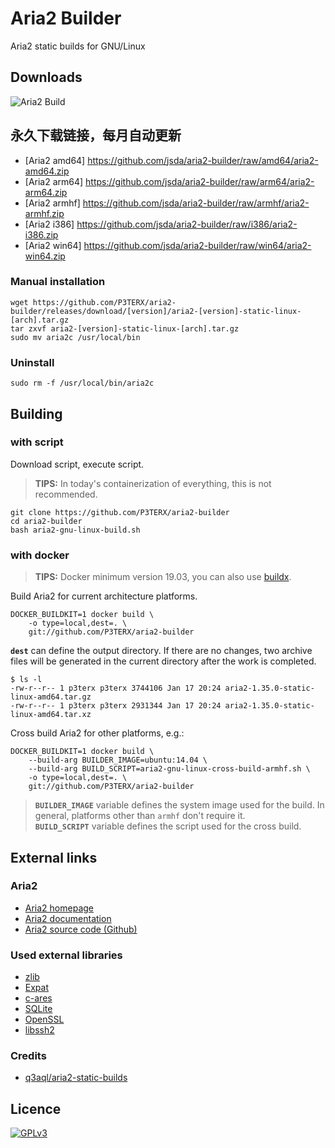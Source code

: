 # Aria2 Builder

Aria2 static builds for GNU/Linux

## Downloads

![Aria2 Build](https://github.com/jsda/aria2-builder/workflows/Aria2%20Build/badge.svg?branch=master)

## 永久下载链接，每月自动更新
* [Aria2 amd64]
https://github.com/jsda/aria2-builder/raw/amd64/aria2-amd64.zip
* [Aria2 arm64]
https://github.com/jsda/aria2-builder/raw/arm64/aria2-arm64.zip
* [Aria2 armhf]
https://github.com/jsda/aria2-builder/raw/armhf/aria2-armhf.zip
* [Aria2 i386]
https://github.com/jsda/aria2-builder/raw/i386/aria2-i386.zip
* [Aria2 win64]
https://github.com/jsda/aria2-builder/raw/win64/aria2-win64.zip

### Manual installation
```shell
wget https://github.com/P3TERX/aria2-builder/releases/download/[version]/aria2-[version]-static-linux-[arch].tar.gz
tar zxvf aria2-[version]-static-linux-[arch].tar.gz
sudo mv aria2c /usr/local/bin
```

### Uninstall
```shell
sudo rm -f /usr/local/bin/aria2c
```

## Building

### with script

Download script, execute script.
> **TIPS:** In today's containerization of everything, this is not recommended.
```shell
git clone https://github.com/P3TERX/aria2-builder
cd aria2-builder
bash aria2-gnu-linux-build.sh
```

### with docker

> **TIPS:** Docker minimum version 19.03, you can also use [buildx](https://github.com/docker/buildx).

Build Aria2 for current architecture platforms.
```shell
DOCKER_BUILDKIT=1 docker build \
    -o type=local,dest=. \
    git://github.com/P3TERX/aria2-builder
```

**`dest`** can define the output directory. If there are no changes, two archive files will be generated in the current directory after the work is completed.
```
$ ls -l
-rw-r--r-- 1 p3terx p3terx 3744106 Jan 17 20:24 aria2-1.35.0-static-linux-amd64.tar.gz
-rw-r--r-- 1 p3terx p3terx 2931344 Jan 17 20:24 aria2-1.35.0-static-linux-amd64.tar.xz
```

Cross build Aria2 for other platforms, e.g.:
```
DOCKER_BUILDKIT=1 docker build \
    --build-arg BUILDER_IMAGE=ubuntu:14.04 \
    --build-arg BUILD_SCRIPT=aria2-gnu-linux-cross-build-armhf.sh \
    -o type=local,dest=. \
    git://github.com/P3TERX/aria2-builder
```
> **`BUILDER_IMAGE`** variable defines the system image used for the build. In general, platforms other than `armhf` don't require it.  
> **`BUILD_SCRIPT`** variable defines the script used for the cross build.

## External links

### Aria2

* [Aria2 homepage](https://aria2.github.io/)
* [Aria2 documentation](https://aria2.github.io/manual/en/html/)
* [Aria2 source code (Github)](https://github.com/aria2/aria2)

### Used external libraries

* [zlib](http://www.zlib.net/)
* [Expat](https://libexpat.github.io/)
* [c-ares](http://c-ares.haxx.se/)
* [SQLite](http://www.sqlite.org/)
* [OpenSSL](http://www.openssl.org/)
* [libssh2](http://www.libssh2.org/)

### Credits

* [q3aql/aria2-static-builds](https://github.com/q3aql/aria2-static-builds)

## Licence

[![GPLv3](https://www.gnu.org/graphics/gplv3-127x51.png)](https://github.com/P3TERX/aria2-builder/blob/master/LICENSE)

